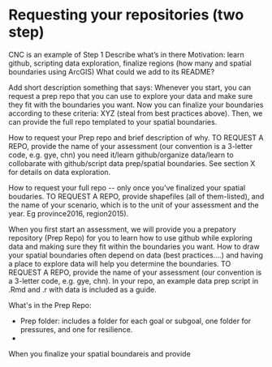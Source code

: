 # Requesting your repositories (two step)

CNC is an example of Step 1
Describe what’s in there
Motivation: learn github, scripting data exploration, finalize regions (how many and spatial boundaries using ArcGIS)
What could we add to its README?

 Add short description something that says: Whenever you start, you can request a prep repo that you can use to explore your data and make sure they fit with the boundaries you want. Now you can finalize your boundaries according to these criteria: XYZ (steal from best practices above). Then, we can provide the full repo templated to your spatial boundaries.

 How to request your Prep repo and brief description of why. TO REQUEST A REPO, provide the name of your assessment (our convention is a 3-letter code, e.g. gye, chn) you need it/learn github/organize data/learn to collobarate with github/script data prep/spatial boundaries. See section X for details on data exploration.
 
 How to request your full repo -- only once you’ve finalized your spatial boudaries. TO REQUEST A REPO, provide shapefiles (all of them-listed), and the name of your scenario, which is to the unit of your assessment and the year. Eg province2016, region2015).


When you first start an assessment, we will provide you a prepatory repository (Prep Repo) for you to learn how to use github while exploring data and making sure they fit within the boundaries you want. How to draw your spatial boundaries often depend on data (best practices....) and having a place to explore data will help you determine the boundaries. TO REQUEST A REPO, provide the name of your assessment (our convention is a 3-letter code, e.g. gye, chn). In your repo, an example data prep script in .Rmd and .r with data is included as a guide. 

What's in the Prep Repo: 
- Prep folder: includes a folder for each goal or subgoal, one folder for pressures, and one for resilience. 
- 

When you finalize your spatial boundareis and provide 
